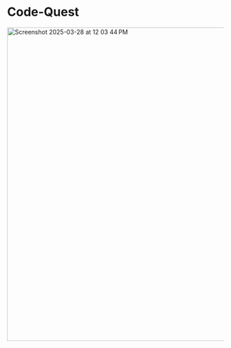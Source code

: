 # Code-Quest



<img width="728" alt="Screenshot 2025-03-28 at 12 03 44 PM" src="https://github.com/user-attachments/assets/7e0a8d49-2f0e-4f4f-9170-1dc3be3106fd" />
